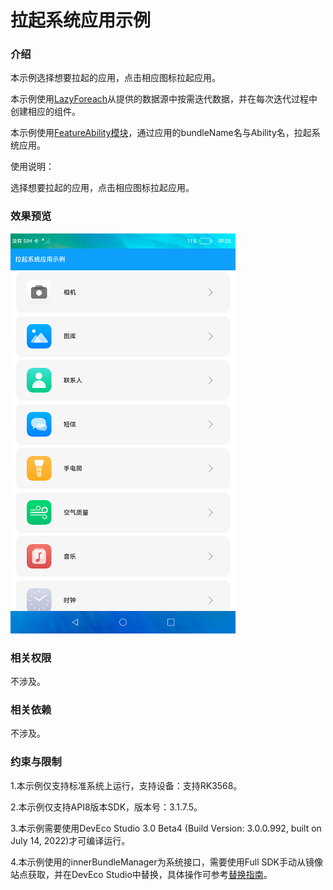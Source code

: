 # 拉起系统应用示例

### 介绍

本示例选择想要拉起的应用，点击相应图标拉起应用。

本示例使用[LazyForeach](https://gitee.com/openharmony/docs/blob/master/zh-cn/application-dev/ui/ts-rending-control-syntax-lazyforeach.md)从提供的数据源中按需迭代数据，并在每次迭代过程中创建相应的组件。

本示例使用[FeatureAbility模块](https://gitee.com/openharmony/docs/blob/master/zh-cn/application-dev/reference/apis/js-apis-featureAbility.md)，通过应用的bundleName名与Ability名，拉起系统应用。

使用说明：

选择想要拉起的应用，点击相应图标拉起应用。

### 效果预览

![](screenshots/device/main.png)

### 相关权限

不涉及。

### 相关依赖

不涉及。

### 约束与限制

1.本示例仅支持标准系统上运行，支持设备：支持RK3568。

2.本示例仅支持API8版本SDK，版本号：3.1.7.5。

3.本示例需要使用DevEco Studio 3.0 Beta4 (Build Version: 3.0.0.992, built on July 14, 2022)才可编译运行。

4.本示例使用的innerBundleManager为系统接口，需要使用Full SDK手动从镜像站点获取，并在DevEco Studio中替换，具体操作可参考[替换指南](https://gitee.com/openharmony/docs/blob/master/zh-cn/application-dev/quick-start/full-sdk-switch-guide.md)。